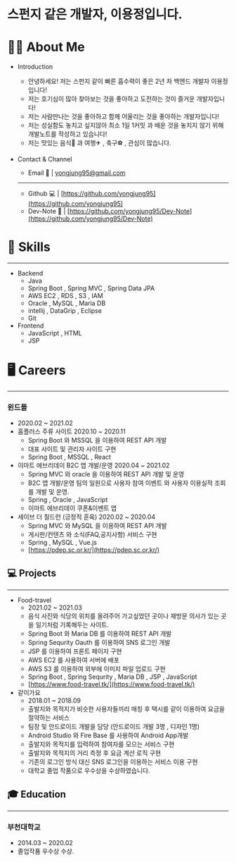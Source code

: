 # 스펀지 같은 개발자, 이용정입니다.

# 🙆‍♂️ About Me

- Introduction
    - 안녕하세요! 저는 스펀지 같이 빠른 흡수력이 좋은 2년 차 백엔드 개발자 이용정입니다!
    - 저는 호기심이 많아 찾아보는 것을 좋아하고 도전하는 것이 즐거운 개발자입니다!
    - 저는 사람만나는 것을 좋아하고 함께 어울리는 것을 좋아하는 개발자입니다!
    - 저는 성실함도 놓치고 싶지않아 최소 1일 1커밋 과 배운 것을 놓치지 않기 위해 개발노트를 작성하고 있습니다!
    - 저는 맛있는 음식🍖 과 여행✈ , 축구⚽ , 관심이 많습니다.
- Contact & Channel
    - Email 💌  |  yongjung95@gmail.com

    ---

    - Github 💻  |   [https://github.com/yongjung95](https://github.com/yongjung95)
    - Dev-Note 📕  |  [https://github.com/yongjung95/Dev-Note](https://github.com/yongjung95/Dev-Note)

# 🔨 Skills

---

- Backend
    - Java
    - Spring Boot , Spring MVC , Spring Data JPA
    - AWS EC2 , RDS , S3 , IAM
    - Oracle , MySQL , Maria DB
    - intellij , DataGrip , Eclipse
    - Git
- Frontend
    - JavaScript , HTML
    - JSP

# 🖥 Careers

---

### 윈드폴

- 2020.02 ~ 2021.02
- 홈플러스 주류 사이트 2020.10 ~ 2020.11
    - Spring Boot 와 MSSQL 을 이용하여 REST API 개발
    - 대표 사이트 및 관리자 사이트 구현
    - Spring Boot , MSSQL , React
- 이마트 에브리데이 B2C 앱 개발/운영 2020.04 ~ 2021.02
    - Spring MVC 와 oracle 을 이용하여 REST API 개발 및 운영
    - B2C 앱 개발/운영 팀의 일원으로 사용자 참여 이벤트 와 사용자 이용실적 조회를 개발 및 운영.
    - Spring , Oracle , JavaScript
    - 이마트 에브리데이 쿠폰&이벤트 앱
- 세이브 더 칠드런 (긍정적 훈육) 2020.02 ~ 2020.04
    - Spring MVC 와 MySQL 을 이용하여 REST API 개발
    - 게시판/컨텐츠 와 소식(FAQ,공지사항) 서비스 구현
    - Spring , MySQL , Vue.js
    - [https://pdep.sc.or.kr/](https://pdep.sc.or.kr/)

## 💻 Projects

---

- Food-travel
    - 2021.02 ~ 2021.03
    - 음식 사진와 식당의 위치를 올려주어 가고싶었던 곳이나 재방문 의사가 있는 곳을 일기처럼 기록해두는 사이트.
    - Spring Boot 와 Maria DB 를 이용하여 REST API 개발
    - Spring Sequrity Oauth 를 이용하여 SNS 로그인 개발
    - JSP 를 이용하여 프론트 페이지 구현
    - AWS EC2 를 사용하여 서버에 배포
    - AWS S3 를 이용하여 외부에 이미지 파일 업로드 구현
    - Spring Boot , Spring Sequrity , Maria DB , JSP , JavaScript
    - [https://www.food-travel.tk/](https://www.food-travel.tk/)
- 같이가요
    - 2018.01 ~ 2018.09
    - 출발지와 목적지가 비슷한 사용자들끼리 매칭 후 택시를 같이 이용하여 요금을 절약하는 서비스
    - 팀장 및 안드로이드 개발을 담당 (안드로이드 개발 3명 , 디자인 1명)
    - Android Studio 와 Fire Base 를 사용하여 Android App개발
    - 출발지와 목적지를 입력하여 참여자를 모으는 서비스 구현
    - 출발지와 목적지의 거리 측정 후 요금 계산 로직 구현
    - 기존의 로그인 방식 대신 SNS 로그인을 이용하는 서비스 이용 구현
    - 대학교 졸업 작품으로 우수상을 수상하였습니다.

## 🎓 Education

---

### 부천대학교

- 2014.03 ~ 2020.02
- 졸업작품 우수상 수상.
